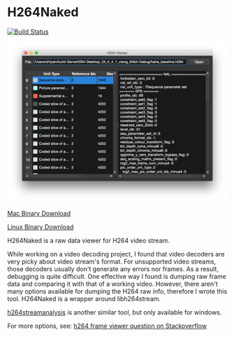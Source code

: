 # H264Naked

[![Build Status](https://travis-ci.org/shi-yan/H264Naked.svg?branch=master)](https://travis-ci.org/shi-yan/H264Naked)

![screenshot](H264Naked_screenshot.png)

[Mac Binary Download](builds/H264Naked_mac.zip?raw=true "Download H264Naked for Mac")

[Linux Binary Download](builds/H264Naked_Linux.tar.gz?raw=true "Download H264Naked for Linux")

H264Naked is a raw data viewer for H264 video stream.

While working on a video decoding project, I found that video decoders are very picky about video stream's format. For unsupported video streams, those decoders usually don't generate any errors nor frames. As a result, debugging is quite difficult. One effective way I found is dumping raw frame data and comparing it with that of a working video. However, there aren't many options available for dumping the H264 raw info, therefore I wrote this tool. H264Naked is a wrapper around libh264stream.

[h264streamanalysis](http://sourceforge.net/projects/h264streamanalysis) is another similar tool, but only available for windows.

For more options, see:
[h264 frame viewer question on Stackoverflow](http://stackoverflow.com/questions/6014904/h264-frame-viewer)
